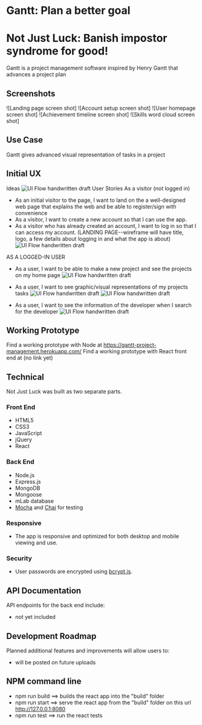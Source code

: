 
# Gantt: Plan a better goal
# Not Just Luck: Banish impostor syndrome for good!

Gantt is a project management software inspired by Henry Gantt that advances a project plan

## Screenshots
![Landing page screen shot]
![Account setup screen shot]
![User homepage screen shot]
![Achievement timeline screen shot]
![Skills word cloud screen shot]

## Use Case
Gantt gives advanced visual representation of tasks in a project

## Initial UX
Ideas
![UI Flow handwritten draft](https://github.com/fucata55/gantt-project-management-full-stack-capstone/blob/master/ideas.jpg)
User Stories
As a visitor (not logged in)

* As an initial visitor to the page, I want to land on the a well-designed web page that explains the web and be able to register/sign with convenience
* As a visitor, I want to create a new account so that I can use the app.
* As a visitor who has already created an account, I want to log in so that I can access my account.
(LANDING PAGE--wireframe will have title, logo, a few details about logging in and what the app is about)
![UI Flow handwritten draft](https://github.com/fucata55/gantt-project-management-full-stack-capstone/blob/master/landing-page.jpg)

AS A LOGGED-IN USER
* As a user, I want to be able to make a new project and see the projects on my home page
![UI Flow handwritten draft](https://github.com/fucata55/gantt-project-management-full-stack-capstone/blob/master/home.jpg)

* As a user, I want to see graphic/visual representations of my projects tasks
![UI Flow handwritten draft](https://github.com/fucata55/gantt-project-management-full-stack-capstone/blob/master/project-tasks.jpg)
![UI Flow handwritten draft](https://github.com/fucata55/gantt-project-management-full-stack-capstone/blob/master/project-gantt-chart.jpg)

* As a user, I want to see the information of the developer when I search for the developer
![UI Flow handwritten draft](https://github.com/fucata55/gantt-project-management-full-stack-capstone/blob/master/contact.jpg)

## Working Prototype
Find a working prototype with Node at https://gantt-project-management.herokuapp.com/
Find a working prototype with React front end at (no link yet)


## Technical
Not Just Luck was built as two separate parts.

<h3>Front End</h3>
<ul>
    <li>HTML5</li>
    <li>CSS3</li>
    <li>JavaScript</li>
    <li>jQuery</li>
    <li>React</li>
</ul>
<h3>Back End</h3>
<ul>
    <li>Node.js</li>
    <li>Express.js</li>
    <li>MongoDB</li>
    <li>Mongoose</li>
    <li>mLab database</li>
    <li><a href="https://mochajs.org/">Mocha</a> and <a href="http://chaijs.com/">Chai</a> for testing</li>
</ul>
<h3>Responsive</h3>
<ul>
    <li>The app is responsive and optimized for both desktop and mobile viewing and use.</li>
</ul>
<h3>Security</h3>
<ul>
    <li>User passwords are encrypted using <a href="https://github.com/dcodeIO/bcrypt.js">bcrypt.js</a>.</li>
</ul>

## API Documentation
API endpoints for the back end include:
* not yet included

## Development Roadmap
Planned additional features and improvements will allow users to:
* will be posted on future uploads

## NPM command line
* npm run build ==> builds the react app into the "build" folder
* npm run start ==> serve the react app from the "build" folder on this url http://127.0.0.1:8080
* npm run test ==> run the react tests
